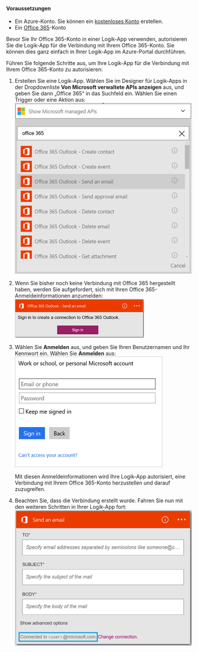 #### Voraussetzungen
- Ein Azure-Konto. Sie können ein [kostenloses Konto](https://azure.microsoft.com/free) erstellen.
- Ein [Office 365](https://office365.com)-Konto

Bevor Sie Ihr Office 365-Konto in einer Logik-App verwenden, autorisieren Sie die Logik-App für die Verbindung mit Ihrem Office 365-Konto. Sie können dies ganz einfach in Ihrer Logik-App im Azure-Portal durchführen.

Führen Sie folgende Schritte aus, um Ihre Logik-App für die Verbindung mit Ihrem Office 365-Konto zu autorisieren:

1. Erstellen Sie eine Logik-App. Wählen Sie im Designer für Logik-Apps in der Dropdownliste **Von Microsoft verwaltete APIs anzeigen** aus, und geben Sie dann „Office 365“ in das Suchfeld ein. Wählen Sie einen Trigger oder eine Aktion aus: ![Schritt zur Erstellung der Office 365-Verbindung](./media/connectors-create-api-office365-outlook/office365-sendemail.png)

2. Wenn Sie bisher noch keine Verbindung mit Office 365 hergestellt haben, werden Sie aufgefordert, sich mit Ihren Office 365-Anmeldeinformationen anzumelden: ![Schritt zur Erstellung der Office 365-Verbindung](./media/connectors-create-api-office365-outlook/office365-signin.png)

3. Wählen Sie **Anmelden** aus, und geben Sie Ihren Benutzernamen und Ihr Kennwort ein. Wählen Sie **Anmelden** aus: ![Schritt zur Erstellung der Office 365-Verbindung](./media/connectors-create-api-office365-outlook/office365-usernamepassword.png)

	Mit diesen Anmeldeinformationen wird Ihre Logik-App autorisiert, eine Verbindung mit Ihrem Office 365-Konto herzustellen und darauf zuzugreifen.

4. Beachten Sie, dass die Verbindung erstellt wurde. Fahren Sie nun mit den weiteren Schritten in Ihrer Logik-App fort: ![Schritt zur Erstellung der Office 365-Verbindung](./media/connectors-create-api-office365-outlook/office365-sendemailproperties.png)
  

<!---HONumber=AcomDC_0727_2016-->